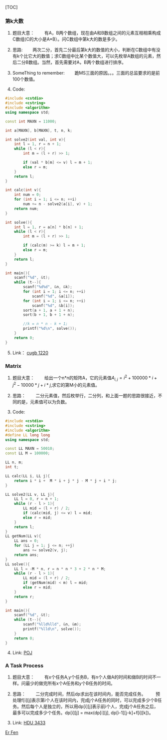 [TOC]

### 第k大数

1. 题目大意：
&emsp;&emsp;有A，B两个数组，现在由A和B数组之间的元素互相相乘构成C数组(C的大小是A*B）。问C数组中第k大的数是多少。 

2. 思路:
&emsp;&emsp;两次二分，首先二分最后第k大的数值的大小，判断在C数组中有没有k个比它大的数值；求C数组中比某个数值大，可以先枚举A数组的元素，然后二分B数组。当然，首先需要对A，B两个数组进行排序。

3. SomeThing to remember:
&emsp;&emsp;跪MS三面的原因。。。三面的总监要求的是前100个数值。

4. Code:

```cpp
#include <cstdio>
#include <cstring>
#include <algorithm>
using namespace std;

const int MAXN = 11000;

int a[MAXN], b[MAXN], t, n, k;

int solve2(int val, int v){
    int l = 1, r = n + 1;
    while (l < r){
        int m = (l + r) >> 1;

        if (val * b[m] <= v) l = m + 1;
        else r = m;
    }
    return l;
}

int calc(int v){
    int num = 0;
    for (int i = 1; i <= n; ++i)
        num += n - solve2(a[i], v) + 1;
    return num;
}

int solve(){
    int l = 1, r = a[n] * b[n] + 1;
    while (l < r){
        int m = (l + r) >> 1;

        if (calc(m) >= k) l = m + 1;
        else r = m;
    }
    return l;
}

int main(){
    scanf("%d", &t);
    while (t--){
        scanf("%d%d", &n, &k);
        for (int i = 1; i <= n; ++i)
            scanf("%d", &a[i]);
        for (int i = 1; i <= n; ++i)
            scanf("%d", &b[i]);
        sort(a + 1, a + 1 + n);
        sort(b + 1, b + 1 + n);

        //k = n * n - k + 1;
        printf("%d\n", solve());
    }
    return 0;
}

```

5. Link：
[cugb 1220](http://acm.cugb.edu.cn/showproblem.php?problemid=1220)

### Matrix

1. 题目大意：
&emsp;&emsp;给出一个n*n的矩阵A，它的元素值$A_{i,j}=i^2+100000*i+j^2-10000*j+i*j$,求它的第M小的元素值。

2. 思路：
&emsp;&emsp;二分元素值，然后枚举行，二分列，和上面一题的思路很接近，不同的是，元素值可以为负数。

3. Code:
```c++
#include <cstdio>
#include <cstring>
#include <algorithm>
#define LL long long
using namespace std;

const LL MAXN = 50010;
const LL M = 100000;

LL n, m;
int t;

LL calc(LL i, LL j){
    return i * i +  M * i + j * j - M * j + i * j;
}

LL solve2(LL v, LL j){
    LL l = 0, r = n + 1;
    while (r - l > 1){
        LL mid = (l + r) / 2;
        if (calc(mid, j) <= v) l = mid;
        else r = mid;
    }
    return l;
}
LL getNum(LL v){
    LL ans = 0;
    for (LL j = 1; j <= n; ++j)
        ans += solve2(v, j);
    return ans;
}
LL solve(){
    LL l = -M * n, r = n * n * 3 + 2 * n * M;
    while (r - l > 1){
        LL mid = (l + r) / 2;
        if (getNum(mid) < m) l = mid;
        else r = mid;
    }
    return r;
}

int main(){
    scanf("%d", &t);
    while (t--){
        scanf("%lld%lld", &n, &m);
        printf("%lld\n", solve());
    }
    return 0;
}

```
4. Link:
[POJ](poj.org/problem?id=3685)

### A Task Process

1. 题目大意：
&emsp;&emsp;有x个任务A,y个任务B，有n个人做A的时间和做B的时间不一样。问最少的做完所有x个A任务和y个B任务的时间。

2. 思路：
&emsp;&emsp;二分完成时间，然后dp求出在该时间内，能否完成任务。
&emsp;&emsp;预处理f[i][j]表示第i个人在该时间内，完成j个A任务的同时，可以完成多少个B任务。然后每个人是独立的，所以用dp[i][j]表示前i个人，完成j个A任务之后，最多可以完成多少个任务。dp[i][j] = max(dp[i][j], dp[i-1][j-k]+f[i][k])。

3. Link:
[HDU 3433](http://acm.hdu.edu.cn/showproblem.php?pid=3433)


[Er Fen](http://blog.csdn.net/swordholy/article/details/5875803)
